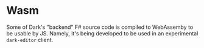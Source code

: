 # Wasm

Some of Dark's "backend" F# source code is compiled to WebAssemby to be usable by JS.
Namely, it's being developed to be used in an experimental `dark-editor` client.
